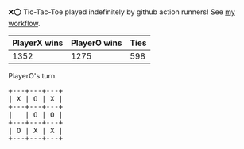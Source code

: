 :x::o: Tic-Tac-Toe played indefinitely by github action runners! See [my workflow](.github/workflows/play.yaml).

|PlayerX wins|PlayerO wins|Ties|
|-|-|-|
|1352|1275|598|

PlayerO's turn.

<pre>
+---+---+---+
| X | O | X |
+---+---+---+
|   | O | O |
+---+---+---+
| O | X | X |
+---+---+---+
</pre>